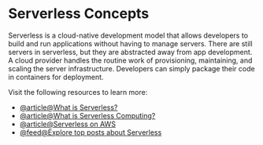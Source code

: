 # Serverless Concepts

Serverless is a cloud-native development model that allows developers to build and run applications without having to manage servers. There are still servers in serverless, but they are abstracted away from app development. A cloud provider handles the routine work of provisioning, maintaining, and scaling the server infrastructure. Developers can simply package their code in containers for deployment.

Visit the following resources to learn more:

- [@article@What is Serverless?](https://www.redhat.com/en/topics/cloud-native-apps/what-is-serverless)
- [@article@What is Serverless Computing?](https://www.cloudflare.com/learning/serverless/what-is-serverless/)
- [@article@Serverless on AWS](https://aws.amazon.com/serverless/)
- [@feed@Explore top posts about Serverless](https://app.daily.dev/tags/serverless?ref=roadmapsh)